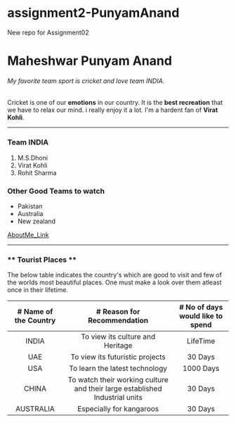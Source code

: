 # assignment2-PunyamAnand
New repo for Assignment02<br>
# Maheshwar Punyam Anand<br>
###### My favorite team sport is cricket and love team INDIA.<br>
Cricket is one of our **emotions** in our country. It is the **best recreation** that we have to relax our mind. i really enjoy it a lot. I'm a hardent fan of **Virat Kohli**.

***
### Team INDIA
1. M.S.Dhoni
2. Virat Kohli
3. Rohit Sharma

### Other Good Teams to watch
* Pakistan
* Australia
* New zealand

[AboutMe_Link](AboutMe.md)

***
### ** Tourist Places **

The below table indicates the country's which are good to visit and few of the worlds most beautiful places. One must make a look over them atleast once in their lifetime.

|# Name of the Country |# Reason for Recommendation |# No of days would like to spend |
| :---: | :---: | :---: |
| INDIA | To view its culture and Heritage | LifeTime |
| UAE | To view its futuristic projects | 30 Days |
| USA | To learn the latest technology | 1000 Days |
| CHINA | To watch their working culture and their large established Industrial units | 30 Days |
| AUSTRALIA | Especially for kangaroos | 30 Days |
